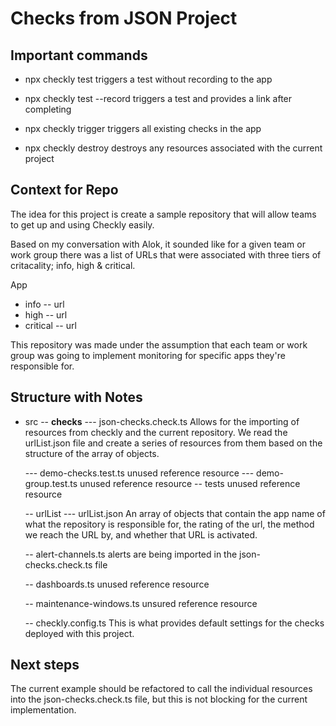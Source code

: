 # Checks from JSON Project

## Important commands

* npx checkly test 
triggers a test without recording to the app

* npx checkly test --record
triggers a test and provides a link after completing

* npx checkly trigger 
triggers all existing checks in the app

* npx checkly destroy
destroys any resources associated with the current project

## Context for Repo
The idea for this project is create a sample repository that will allow teams to get up and using Checkly easily.

Based on my conversation with Alok, it sounded like for a given team or work group there was a list of URLs that were associated with three tiers of critacality; info, high & critical.

App
  - info
    -- url
  - high
    -- url
  - critical
    -- url

This repository was made under the assumption that each team or work group was going to implement monitoring for specific apps they're responsible for. 


## Structure with Notes

- src
  -- __checks__
    --- json-checks.check.ts
      Allows for the importing of resources from checkly and the current repository.
      We read the urlList.json file and create a series of resources from them based on the structure of the array of objects.

    --- demo-checks.test.ts
      unused reference resource
    --- demo-group.test.ts 
      unused reference resource
  -- tests
    unused reference resource

  -- urlList
    --- urlList.json
    An array of objects that contain the app name of what the repository is responsible for, the rating of the url, the method we reach the URL by, and whether that URL is activated.

  -- alert-channels.ts
  alerts are being imported in the json-checks.check.ts file

  -- dashboards.ts
  unused reference resource

  -- maintenance-windows.ts 
  unsured reference resource

  -- checkly.config.ts 
  This is what provides default settings for the checks deployed with this project.


## Next steps

The current example should be refactored to call the individual resources into the json-checks.check.ts file, but this is not blocking for the current implementation. 
